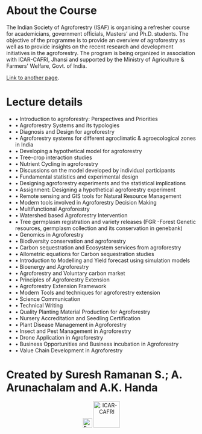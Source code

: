 # About the Course
The Indian Society of Agroforestry (ISAF) is organising a refresher course for academicians, government officials, Masters’ and Ph.D. students. The objective of the programme is to provide an overview of agroforestry as well as to provide insights on the recent research and development initiatives in the agroforestry. The program is being organized in association with ICAR-CAFRI, Jhansi and supported by the Ministry of Agriculture & Farmers' Welfare, Govt. of India.

[Link to another page](https://cafri.icar.gov.in/).
 
# Lecture details

* •	Introduction to agroforestry: Perspectives and Priorities
* •	Agroforestry Systems and its typologies
* •	Diagnosis and Design for agroforestry 
* •	Agroforestry systems for different agroclimatic & agroecological zones in India
* •	Developing a hypothetical model for agroforestry
* •	Tree-crop interaction studies 
* •	Nutrient Cycling in agroforestry
* •	Discussions on the model developed by individual participants
* •	Fundamental statistics and experimental design
* •	Designing agroforestry experiments and the statistical implications
* •	Assignment: Designing a hypothetical agroforestry experiment
* •	Remote sensing and GIS tools for Natural Resource Management
* •	Modern tools involved in Agroforestry Decision Making
* •	Multifunctional Agroforestry
* •	Watershed based Agroforestry Intervention
* •	Tree germplasm registration and variety releases (FGR -Forest Genetic resources, germplasm collection and its conservation in genebank)
* •	Genomics in Agroforestry
* •	Biodiversity conservation and agroforestry
* •	Carbon sequestration and Ecosystem services from agroforestry
* •	Allometric equations for Carbon sequestration studies
* •	Introduction to Modelling and Yield forecast using simulation models
* •	Bioenergy and Agroforestry
* •	Agroforestry and Voluntary carbon market
* •	Principles of Agroforestry Extension 
* •	Agroforestry Extension Framework
* •	Modern Tools and techniques for agroforestry extension
* •	Science Communication
* •	Technical Writing
* •	Quality Planting Material Production for Agroforestry
* •	Nursery Accreditation and Seedling Certification 
* •	Plant Disease Management in Agroforestry
* •	Insect and Pest Management in Agroforestry
* •	Drone Application in Agroforestry
* •	Business Opportunities and Business incubation in Agroforestry
* •	Value Chain Development in Agroforestry


# Created by Suresh Ramanan S.; A. Arunachalam and A.K. Handa

<center>
<a href="mailto:cafriprograms@gmail.com"><img src="icons/Gmail.png" width="25" title="Email me"/></a>
<a href="http://cafri.icar.gov.in/"><img src="https://github.com/ICAR-CAFRI/refreshercourseagroforestry.github.io/blob/master/assets/img/18_X_12-_JPEG-removebg-preview.png" height = 70 title="ICAR-CAFRI"/></a>
</center>



